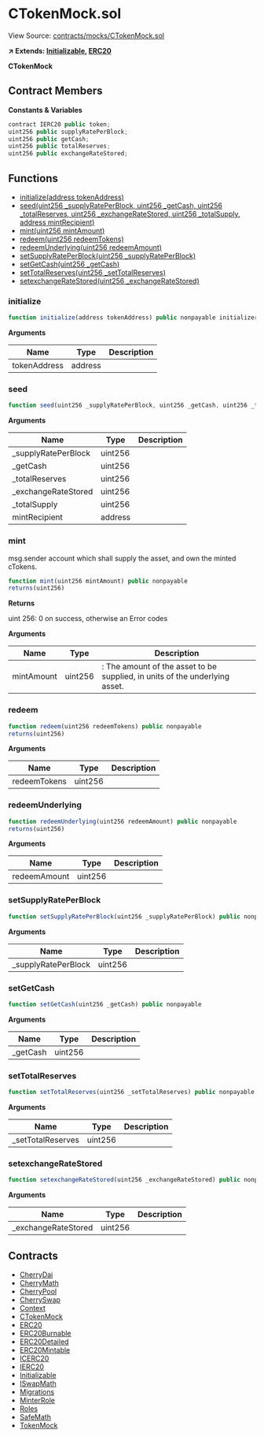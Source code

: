 # CTokenMock.sol

View Source: [contracts/mocks/CTokenMock.sol](../../packages/smart-contracts/contracts/mocks/CTokenMock.sol)

**↗ Extends: [Initializable](Initializable.md), [ERC20](ERC20.md)**

**CTokenMock**

## Contract Members
**Constants & Variables**

```js
contract IERC20 public token;
uint256 public supplyRatePerBlock;
uint256 public getCash;
uint256 public totalReserves;
uint256 public exchangeRateStored;

```

## Functions

- [initialize(address tokenAddress)](#initialize)
- [seed(uint256 _supplyRatePerBlock, uint256 _getCash, uint256 _totalReserves, uint256 _exchangeRateStored, uint256 _totalSupply, address mintRecipient)](#seed)
- [mint(uint256 mintAmount)](#mint)
- [redeem(uint256 redeemTokens)](#redeem)
- [redeemUnderlying(uint256 redeemAmount)](#redeemunderlying)
- [setSupplyRatePerBlock(uint256 _supplyRatePerBlock)](#setsupplyrateperblock)
- [setGetCash(uint256 _getCash)](#setgetcash)
- [setTotalReserves(uint256 _setTotalReserves)](#settotalreserves)
- [setexchangeRateStored(uint256 _exchangeRateStored)](#setexchangeratestored)

### initialize

```js
function initialize(address tokenAddress) public nonpayable initializer 
```

**Arguments**

| Name        | Type           | Description  |
| ------------- |------------- | -----|
| tokenAddress | address |  | 

### seed

```js
function seed(uint256 _supplyRatePerBlock, uint256 _getCash, uint256 _totalReserves, uint256 _exchangeRateStored, uint256 _totalSupply, address mintRecipient) public nonpayable
```

**Arguments**

| Name        | Type           | Description  |
| ------------- |------------- | -----|
| _supplyRatePerBlock | uint256 |  | 
| _getCash | uint256 |  | 
| _totalReserves | uint256 |  | 
| _exchangeRateStored | uint256 |  | 
| _totalSupply | uint256 |  | 
| mintRecipient | address |  | 

### mint

msg.sender account which shall supply the asset, and own the minted cTokens.

```js
function mint(uint256 mintAmount) public nonpayable
returns(uint256)
```

**Returns**

uint 256: 0 on success, otherwise an Error codes

**Arguments**

| Name        | Type           | Description  |
| ------------- |------------- | -----|
| mintAmount | uint256 | : The amount of the asset to be supplied, in units of the underlying asset. | 

### redeem

```js
function redeem(uint256 redeemTokens) public nonpayable
returns(uint256)
```

**Arguments**

| Name        | Type           | Description  |
| ------------- |------------- | -----|
| redeemTokens | uint256 |  | 

### redeemUnderlying

```js
function redeemUnderlying(uint256 redeemAmount) public nonpayable
returns(uint256)
```

**Arguments**

| Name        | Type           | Description  |
| ------------- |------------- | -----|
| redeemAmount | uint256 |  | 

### setSupplyRatePerBlock

```js
function setSupplyRatePerBlock(uint256 _supplyRatePerBlock) public nonpayable
```

**Arguments**

| Name        | Type           | Description  |
| ------------- |------------- | -----|
| _supplyRatePerBlock | uint256 |  | 

### setGetCash

```js
function setGetCash(uint256 _getCash) public nonpayable
```

**Arguments**

| Name        | Type           | Description  |
| ------------- |------------- | -----|
| _getCash | uint256 |  | 

### setTotalReserves

```js
function setTotalReserves(uint256 _setTotalReserves) public nonpayable
```

**Arguments**

| Name        | Type           | Description  |
| ------------- |------------- | -----|
| _setTotalReserves | uint256 |  | 

### setexchangeRateStored

```js
function setexchangeRateStored(uint256 _exchangeRateStored) public nonpayable
```

**Arguments**

| Name        | Type           | Description  |
| ------------- |------------- | -----|
| _exchangeRateStored | uint256 |  | 

## Contracts

* [CherryDai](CherryDai.md)
* [CherryMath](CherryMath.md)
* [CherryPool](CherryPool.md)
* [CherrySwap](CherrySwap.md)
* [Context](Context.md)
* [CTokenMock](CTokenMock.md)
* [ERC20](ERC20.md)
* [ERC20Burnable](ERC20Burnable.md)
* [ERC20Detailed](ERC20Detailed.md)
* [ERC20Mintable](ERC20Mintable.md)
* [ICERC20](ICERC20.md)
* [IERC20](IERC20.md)
* [Initializable](Initializable.md)
* [ISwapMath](ISwapMath.md)
* [Migrations](Migrations.md)
* [MinterRole](MinterRole.md)
* [Roles](Roles.md)
* [SafeMath](SafeMath.md)
* [TokenMock](TokenMock.md)
